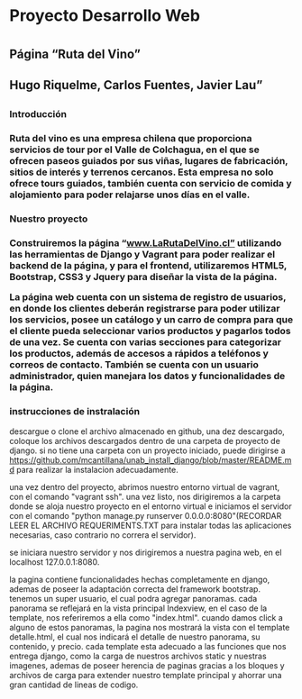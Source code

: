 ﻿<h1>Proyecto Desarrollo Web<h1>
 
<h2>Página “Ruta del Vino”<h2>
<h2>Hugo Riquelme, Carlos Fuentes, Javier Lau”<h2>
<h3>Introducción<h3>

Ruta del vino es una empresa chilena que proporciona servicios de tour por el Valle de Colchagua, en el que se ofrecen paseos guiados por sus viñas, lugares de fabricación, sitios de interés y terrenos cercanos. Esta empresa no solo ofrece tours guiados, también cuenta con servicio de comida y alojamiento para poder relajarse unos días en el valle.
<h3>Nuestro proyecto<h3>

Construiremos la página “www.LaRutaDelVino.cl” utilizando las herramientas de Django y Vagrant para poder realizar el backend de la página, y para el frontend, utilizaremos HTML5, Bootstrap, CSS3 y Jquery para diseñar la vista de la página.

La página web cuenta con un sistema de registro de usuarios, en donde los clientes deberán registrarse para poder utilizar los servicios, posee un catálogo y un carro de compra para que el cliente pueda seleccionar varios productos y pagarlos todos de una vez. Se cuenta con varias secciones para categorizar los productos, además de accesos a rápidos a teléfonos y correos de contacto. También se cuenta con un usuario administrador, quien manejara los datos y funcionalidades de la página.

<h3>instrucciones de instralación</h3>

descargue o clone el archivo almacenado en github, una dez descargado, coloque los archivos descargados dentro de una carpeta de proyecto de django. si no tiene una carpeta con un proyecto iniciado, puede dirigirse a <a href="https://github.com/mcantillana/unab_install_django/blob/master/README.md">https://github.com/mcantillana/unab_install_django/blob/master/README.md</a> para realizar la instalacion adecuadamente.

una vez dentro del proyecto, abrimos nuestro entorno virtual de vagrant, con el comando "vagrant ssh". una vez listo, nos dirigiremos a la carpeta donde se aloja nuestro proyecto en el entorno virtual e iniciamos el servidor con el comando "python manage.py runserver 0.0.0.0:8080"(RECORDAR LEER EL ARCHIVO REQUERIMENTS.TXT para instalar todas las aplicaciones necesarias, caso contrario no correra el servidor).

se iniciara nuestro servidor y nos dirigiremos a nuestra pagina web, en el localhost 127.0.0.1:8080.

la pagina contiene funcionalidades hechas completamente en django, ademas de poseer la adaptación correcta del framework bootstrap. tenemos un super usuario, el cual podra agregar panoramas. cada panorama se reflejará en la vista principal Indexview, en el caso de la template, nos referiremos a ella como "index.html". cuando damos click a alguno de estos panoramas, la pagina nos mostrará la vista con el template detalle.html, el cual nos indicará el detalle de nuestro panorama, su contenido, y precio. cada template esta adecuado a las funciones que nos entrega django, como la carga de nuestros archivos static y nuestras imagenes, ademas de poseer herencia de paginas gracias a los bloques y archivos de carga para extender nuestro template principal y ahorrar una gran cantidad de lineas de codigo.


